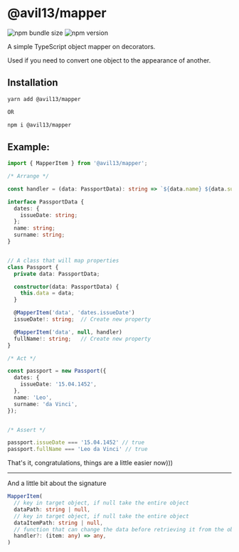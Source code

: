 # @avil13/mapper

![npm bundle size](https://img.shields.io/bundlephobia/minzip/@avil13/mapper)
![npm version](https://img.shields.io/npm/v/@avil13/mapper)

A simple TypeScript object mapper on decorators.

Used if you need to convert one object to the appearance of another.

## Installation

```sh
yarn add @avil13/mapper

OR

npm i @avil13/mapper
```

## Example:
```ts
import { MapperItem } from '@avil13/mapper';

/* Arrange */

const handler = (data: PassportData): string => `${data.name} ${data.surname}`;

interface PassportData {
  dates: {
    issueDate: string;
  };
  name: string;
  surname: string;
}


// A class that will map properties
class Passport {
  private data: PassportData;

  constructor(data: PassportData) {
    this.data = data;
  }

  @MapperItem('data', 'dates.issueDate')
  issueDate!: string;  // Create new property

  @MapperItem('data', null, handler)
  fullName!: string;   // Create new property
}

/* Act */

const passport = new Passport({
  dates: {
    issueDate: '15.04.1452',
  },
  name: 'Leo',
  surname: 'da Vinci',
});


/* Assert */

passport.issueDate === '15.04.1452' // true
passport.fullName === 'Leo da Vinci' // true
```

That's it, congratulations, things are a little easier now)))

---

And a little bit about the signature

```ts
MapperItem(
  // key in target object, if null take the entire object
  dataPath: string | null,
  // key in target object, if null take the entire object
  dataItemPath: string | null,
  // function that can change the data before retrieving it from the object
  handler?: (item: any) => any,
)
```
